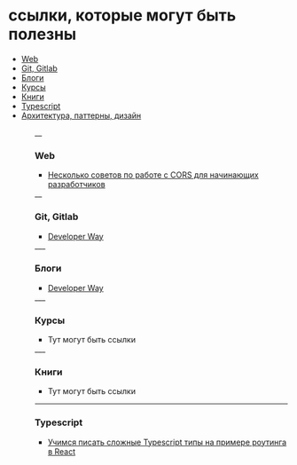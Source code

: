# ссылки, которые могут быть полезны

<ul>
  <li><a href='#web'>Web</a></li>
  <li><a href='#git'>Git, Gitlab</a></li>
  <li><a href='#blogs'>Блоги</a></li>
  <li><a href='#courses'>Курсы</a></li>
  <li><a href='#books'>Книги</a></li>
  <li><a href='#typescript'>Typescript</a></li>
  <li><a href='#architecture'>Архитектура, паттерны, дизайн</a></li>
  <ul>

__
### Web
<section id='#web'>
  <ul>
    <li>
      <a href='https://habr.com/ru/companies/otus/articles/706908/'> Несколько советов по работе с CORS для начинающих разработчиков</a>
    </li>
  </ul>
</section>
__

### Git, Gitlab
<section id='#git'>
  <ul>
    <li>
       <a href='https://www.developerway.com/'>Developer Way</a>
    </li>
  </ul>
</section>
___

### Блоги
<section id='#blogs'>
  <ul>
    <li>
      <a href='https://www.developerway.com/'>Developer Way</a>
    </li>
  </ul>
</section>
___

### Курсы
<section id='#courses'>
  <ul>
    <li>
      Тут могут быть ссылки
    </li>
  </ul>
</section>
___

### Книги
<section id='#courses'>
  <ul>
    <li>
      Тут могут быть ссылки
    </li>
  </ul>
</section>

___

### Typescript
<section id='#typescript'>
  <ul>
    <li>
      <a href='https://habr.com/ru/articles/735542/'>Учимся писать сложные Typescript типы на примере роутинга в React</a>
    </li>
  </ul>
</section>

